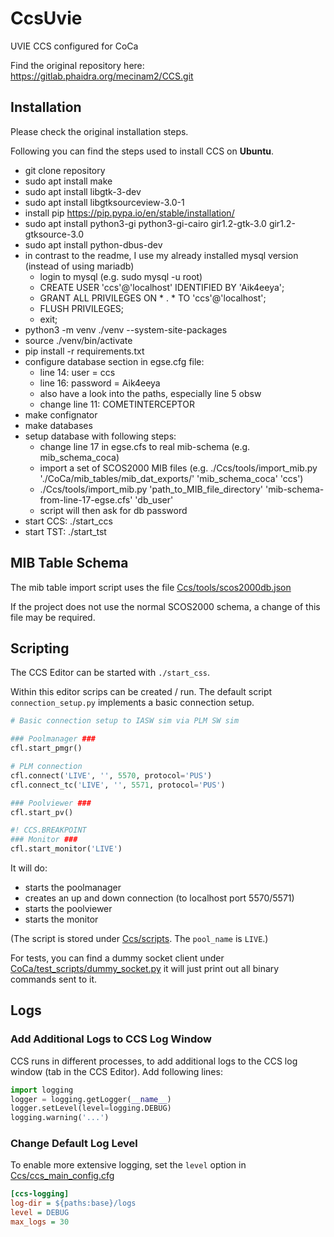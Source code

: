 # CcsUvie
UVIE CCS configured for CoCa

Find the original repository here: https://gitlab.phaidra.org/mecinam2/CCS.git

## Installation
Please check the original installation steps.

Following you can find the steps used to install CCS on **Ubuntu**.

- git clone repository
- sudo apt install make
- sudo apt install libgtk-3-dev
- sudo apt install libgtksourceview-3.0-1
- install pip https://pip.pypa.io/en/stable/installation/
- sudo apt install python3-gi python3-gi-cairo gir1.2-gtk-3.0 gir1.2-gtksource-3.0
- sudo apt install python-dbus-dev
- in contrast to the readme, I use my already installed mysql version (instead of using mariadb)
  * login to mysql (e.g. sudo mysql -u root)
  * CREATE USER 'ccs'@'localhost' IDENTIFIED BY 'Aik4eeya';
  * GRANT ALL PRIVILEGES ON * . * TO 'ccs'@'localhost';
  * FLUSH PRIVILEGES;
  * exit;
- python3 -m venv ./venv --system-site-packages
- source ./venv/bin/activate
- pip install -r requirements.txt
- configure database section in egse.cfg file:
  * line 14: user = ccs
  * line 16: password = Aik4eeya
  * also have a look into the paths, especially line 5 obsw
  * change line 11: COMETINTERCEPTOR
- make confignator
- make databases
- setup database with following steps:
  * change line 17 in egse.cfs to real mib-schema (e.g. mib_schema_coca)
  * import a set of SCOS2000 MIB files (e.g. ./Ccs/tools/import_mib.py './CoCa/mib_tables/mib_dat_exports/' 'mib_schema_coca' 'ccs')
  * ./Ccs/tools/import_mib.py 'path_to_MIB_file_directory' 'mib-schema-from-line-17-egse.cfs' 'db_user'
  * script will then ask for db password
- start CCS: ./start_ccs
- start TST: ./start_tst

## MIB Table Schema
The mib table import script uses the file [Ccs/tools/scos2000db.json](Ccs/tools/scos2000db.json)

If the project does not use the normal SCOS2000 schema, a change of
this file may be required.

## Scripting
The CCS Editor can be started with `./start_css`.

Within this editor scrips can be created / run. The default script
`connection_setup.py` implements a basic connection setup.

```python
# Basic connection setup to IASW sim via PLM SW sim

### Poolmanager ###
cfl.start_pmgr()

# PLM connection
cfl.connect('LIVE', '', 5570, protocol='PUS')
cfl.connect_tc('LIVE', '', 5571, protocol='PUS')

### Poolviewer ###
cfl.start_pv()

#! CCS.BREAKPOINT
### Monitor ###
cfl.start_monitor('LIVE')
```

It will do:

- starts the poolmanager
- creates an up and down connection (to localhost port 5570/5571)
- starts the poolviewer
- starts the monitor

(The script is stored under [Ccs/scripts](Ccs/scripts). The
`pool_name` is `LIVE`.)

For tests, you can find a dummy socket client under
[CoCa/test_scripts/dummy_socket.py](CoCa/test_scripts/dummy_socket.py)
it will just print out all binary commands sent to it.

## Logs

### Add Additional Logs to CCS Log Window

CCS runs in different processes, to add additional logs to the CCS log
window (tab in the CCS Editor). Add following lines:

```python
import logging
logger = logging.getLogger(__name__)
logger.setLevel(level=logging.DEBUG)
logging.warning('...')
```

### Change Default Log Level

To enable more extensive logging, set the `level` option in
[Ccs/ccs_main_config.cfg](Ccs/ccs_main_config.cfg)

[comment]: # (discussion on github https://github.com/mmecina/CCS/issues/4#issuecomment-1922284468)

```ini
[ccs-logging]
log-dir = ${paths:base}/logs
level = DEBUG
max_logs = 30
```
